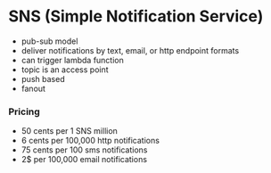 # SNS (Simple Notification Service)
- pub-sub model
- deliver notifications by text, email, or http endpoint formats
- can trigger lambda function
- topic is an access point
- push based
- fanout

### Pricing
- 50 cents per 1 SNS million
- 6 cents per 100,000 http notifications
- 75 cents per 100 sms notifications
- 2$ per 100,000 email notifications
